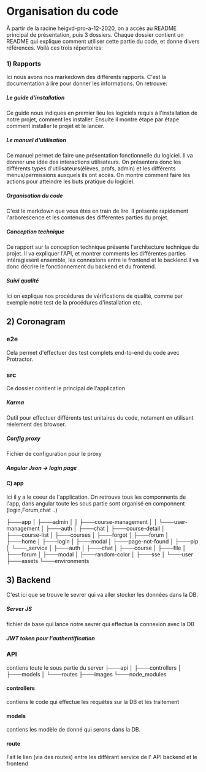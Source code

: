 # Organisation du code

À partir de la racine heigvd-pro-a-12-2020, on a accès au README principal de présentation, puis 3 dossiers. Chaque dossier contient un README qui explique comment utiliser cette partie du code, et donne divers références. Voilà ces trois répertoires:

### 1) Rapports
Ici nous avons nos markedown des différents rapports. C'est la documentation à lire pour donner les informations. On retrouve:

##### Le guide d'installation
Ce guide nous indiques en premier lieu les logiciels requis à l'installation de notre projet, comment les installer. Ensuite il montre étape par étape comment installer le projet et le lancer.

##### Le manuel d'utilisation
Ce manuel permet de faire une présentation fonctionnelle du logiciel. Il va donner une idée des interactions utilisateurs. On présentera donc les différents types d'utilisateurs(élèves, profs, admin) et les différents menus/permissions auxquels ils ont accès. On montre comment faire les actions pour atteindre les buts pratique du logiciel.

##### Organisation du code
C'est le markdown que vous êtes en train de lire. Il présente rapidement l'arborescence et les contenus des différentes parties du projet.

##### Conception technique
Ce rapport sur la conception technique présente l'architecture technique du projet. Il va expliquer l'API, et montrer comments les différentes parties intéragissent ensemble, les connexions entre le frontend et le backlend.Il va donc décrire le fonctionnement du backend et du frontend.


##### Suivi qualité
Ici on explique nos procédures de vérifications de qualité, comme par exemple notre test de la procédures d'installation etc.

## 2) Coronagram

### e2e
Cela permet d'effectuer des test complets end-to-end du code avec Protractor.

### src
Ce dossier contient le principal de l'application

##### Karma
Outil pour effectuer différents test unitaires du code, notament en utilisant réelement des browser.

##### Config proxy
Fichier de configuration pour le proxy

##### Angular Json -> login page

#### C) app
Ici il y a le coeur de l'application. On retrouve tous les componnents de l'app, dans angular toute les sous partie sont organisé en componnent (login,Forum,chat ..)

├───app
│   ├───admin
│   │   ├───course-management
│   │   └───user-management
│   ├───auth
│   ├───chat
│   ├───course-detail
│   ├───course-list
│   ├───courses
│   ├───forgot
│   ├───forum
│   ├───home
│   ├───login
│   ├───modal
│   ├───page-not-found
│   ├───pip
│   └───_service
│       ├───auth
│       ├───chat
│       ├───course
│       ├───file
│       ├───forum
│       ├───modal
│       ├───random-color
│       ├───sse
│       └───user
├───assets
└───environments

## 3) Backend
C'est ici que se trouve le sevrer qui va aller stocker les données dans la DB.

##### Server JS
fichier de base qui lance  notre sevrer qui effectue la connexion avec la DB
##### JWT token pour l'authentification

### API
contiens toute le sous partie du server
├───api
│   ├───controllers
│   ├───models
│   └───routes
├───images
└───node_modules

#### controllers
contiens le code qui effectue les requêtes sur la DB et les traitement 
#### models
contiens les modèle de donné qui serons dans la DB.
#### route
Fait le lien (via des routes) entre les différant service de l' API backend et le frontend




